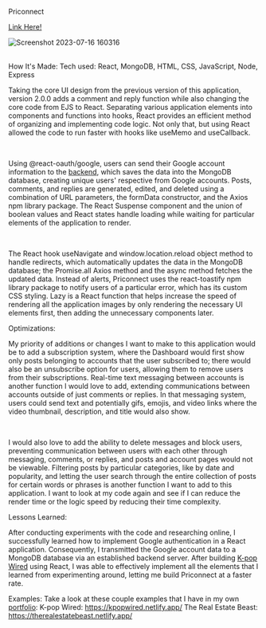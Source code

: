 Priconnect

<a href = "https://priconnect.netlify.app/">Link Here!</a>

![Screenshot 2023-07-16 160316](https://github.com/choir27/Priconnect/assets/66279068/be4cc4e4-90f1-4496-a98d-3a34d56bc9c0)

<br>
How It's Made: Tech used: React, MongoDB, HTML, CSS, JavaScript, Node, Express

Taking the core UI design from the previous version of this application, version 2.0.0 adds a comment and reply function while also changing the core code from EJS to React. Separating various application elements into components and functions into hooks, React provides an efficient method of organizing and implementing code logic.  Not only that, but using React allowed the code to run faster with hooks like useMemo and useCallback.

<br>

Using @react-oauth/google, users can send their Google account information to the <a href = "https://github.com/choir27/priconne-backend">backend</a>, which saves the data into the MongoDB database, creating unique users' respective from Google accounts.  Posts, comments, and replies are generated, edited, and deleted using a combination of URL parameters, the formData constructor, and the Axios npm library package.  The React Suspense component and the union of boolean values and React states handle loading while waiting for particular elements of the application to render.

<br>

The React hook useNavigate and window.location.reload object method to handle redirects, which automatically updates the data in the MongoDB database; the Promise.all Axios method and the async method fetches the updated data.  Instead of alerts, Priconnect uses the react-toastify npm library package to notify users of a particular error, which has its custom CSS styling.  Lazy is a React function that helps increase the speed of rendering all the application images by only rendering the necessary UI elements first, then adding the unnecessary components later.

Optimizations:

My priority of additions or changes I want to make to this application would be to add a subscription system, where the Dashboard would first show only posts belonging to accounts that the user subscribed to; there would also be an unsubscribe option for users, allowing them to remove users from their subscriptions.  Real-time text messaging between accounts is another function I would love to add, extending communications between accounts outside of just comments or replies.  In that messaging system, users could send text and potentially gifs, emojis, and video links where the video thumbnail, description, and title would also show.

<br>

I would also love to add the ability to delete messages and block users, preventing communication between users with each other through messaging, comments, or replies, and posts and account pages would not be viewable.  Filtering posts by particular categories, like by date and popularity, and letting the user search through the entire collection of posts for certain words or phrases is another function I want to add to this application.  I want to look at my code again and see if I can reduce the render time or the logic speed by reducing their time complexity.

Lessons Learned:

After conducting experiments with the code and researching online, I successfully learned how to implement Google authentication in a React application.  Consequently, I transmitted the Google account data to a MongoDB database via an established backend server.  After building <a href = "https://github.com/choir27/Kpop-Wired">K-pop Wired</a> using React, I was able to effectively implement all the elements that I learned from experimenting around, letting me build Priconnect at a faster rate.

Examples:
Take a look at these couple examples that I have in my own <a href ="https://choir.netlify.app/">portfolio</a>: K-pop Wired: https://kpopwired.netlify.app/ The Real Estate Beast: https://therealestatebeast.netlify.app/

